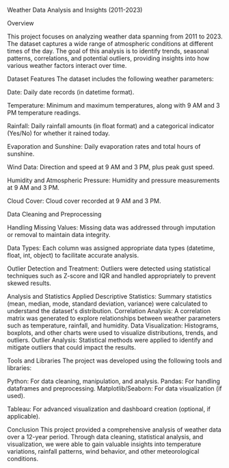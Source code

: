 Weather Data Analysis and Insights (2011-2023)

Overview

This project focuses on analyzing weather data spanning from 2011 to 2023. The dataset captures a wide range of atmospheric conditions at different times of the day. The goal of this analysis is to identify trends, seasonal patterns, correlations, and potential outliers, providing insights into how various weather factors interact over time.


Dataset Features
The dataset includes the following weather parameters:


Date: Daily date records (in datetime format).

Temperature: Minimum and maximum temperatures, along with 9 AM and 3 PM temperature readings.

Rainfall: Daily rainfall amounts (in float format) and a categorical indicator (Yes/No) for whether it rained today.

Evaporation and Sunshine: Daily evaporation rates and total hours of sunshine.

Wind Data: Direction and speed at 9 AM and 3 PM, plus peak gust speed.

Humidity and Atmospheric Pressure: Humidity and pressure measurements at 9 AM and 3 PM.

Cloud Cover: Cloud cover recorded at 9 AM and 3 PM.

Data Cleaning and Preprocessing

Handling Missing Values: Missing data was addressed through imputation or removal to maintain data integrity.

Data Types: Each column was assigned appropriate data types (datetime, float, int, object) to facilitate accurate analysis.

Outlier Detection and Treatment: Outliers were detected using statistical techniques such as Z-score and IQR and handled appropriately to prevent skewed results.

Analysis and Statistics Applied
Descriptive Statistics: Summary statistics (mean, median, mode, standard deviation, variance) were calculated to understand the dataset's distribution.
Correlation Analysis: A correlation matrix was generated to explore relationships between weather parameters such as temperature, rainfall, and humidity.
Data Visualization: Histograms, boxplots, and other charts were used to visualize distributions, trends, and outliers.
Outlier Analysis: Statistical methods were applied to identify and mitigate outliers that could impact the results.

Tools and Libraries
The project was developed using the following tools and libraries:

Python: For data cleaning, manipulation, and analysis.
Pandas: For handling dataframes and preprocessing.
Matplotlib/Seaborn: For data visualization (if used).

Tableau: For advanced visualization and dashboard creation (optional, if applicable).

Conclusion
This project provided a comprehensive analysis of weather data over a 12-year period. Through data cleaning, statistical analysis, and visualization, we were able to gain valuable insights into temperature variations, rainfall patterns, wind behavior, and other meteorological conditions.

